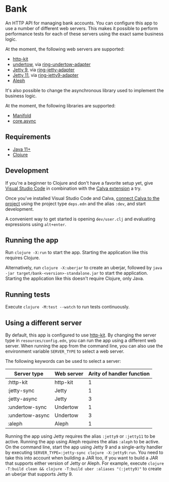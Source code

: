 # Bank

An HTTP API for managing bank accounts.
You can configure this app to use a number of different web servers.
This makes it possible to perform performance tests for each of these servers using the exact same business logic.

At the moment, the following web servers are supported:

* [http-kit](https://github.com/http-kit/http-kit)
* [undertow](https://undertow.io/), via [ring-undertow-adapter](https://github.com/luminus-framework/ring-undertow-adapter)
* [Jetty 9](https://www.eclipse.org/jetty/), via [ring-jetty-adapter](https://github.com/ring-clojure/ring)
* [Jetty 11](https://www.eclipse.org/jetty/), via [ring-jetty9-adapter](https://github.com/sunng87/ring-jetty9-adapter)
* [Aleph](https://github.com/clj-commons/aleph)

It's also possible to change the asynchronous library used to implement the business logic.

At the moment, the following libraries are supported:

* [Manifold](https://github.com/clj-commons/manifold)
* [core.async](https://github.com/clojure/core.async)

## Requirements

* [Java 11+](https://adoptium.net/)
* [Clojure](https://clojure.org/)

## Development

If you're a beginner to Clojure and don't have a favorite setup yet, give [Visual Studio Code](https://code.visualstudio.com/) in combination with the [Calva extension](https://calva.io/) a try.

Once you've installed Visual Studio Code and Calva, [connect Calva to the project](https://calva.io/connect/) using the project type `deps.edn` and the alias `:dev`, and start development.

A convenient way to get started is opening `dev/user.clj` and evaluating expressions using `alt+enter`.

## Running the app

Run `clojure -X:run` to start the app.
Starting the application like this requires Clojure.

Alternatively, run `clojure -X:uberjar` to create an uberjar, followed by `java -jar target/bank-<version>-standalone.jar` to start the application.
Starting the application like this doesn't require Clojure, only Java.

## Running tests

Execute `clojure -M:test --watch` to run tests continuously.

## Using a different server

By default, this app is configured to use [http-kit](https://github.com/http-kit/http-kit).
By changing the server type in `resources/config.edn`, you can run the app using a different web server.
When running the app from the command line, you can also use the environment variable `SERVER_TYPE` to select a web server.

The following keywords can be used to select a server:

| Server type     | Web server | Arity of handler function |
|-----------------|------------|---------------------------|
| :http-kit       | http-kit   | 1                         |
| :jetty-sync     | Jetty      | 1                         |
| :jetty-async    | Jetty      | 3                         |
| :undertow-sync  | Undertow   | 1                         |
| :undertow-async | Undertow   | 3                         |
| :aleph          | Aleph      | 1                         |

Running the app using Jetty requires the alias `:jetty9` or `:jetty11` to be active.
Running the app using Aleph requires the alias `:aleph` to be active.
On the command line, start the app using Jetty 9 and a single-arity handler by executing `SERVER_TYPE=:jetty-sync clojure -X:jetty9:run`.
You need to take this into account when building a JAR too, if you want to build a JAR that supports either version of Jetty or Aleph.
For example, execute `clojure -T:build clean && clojure -T:build uber :aliases "(:jetty9)"` to create an uberjar that supports Jetty 9.
